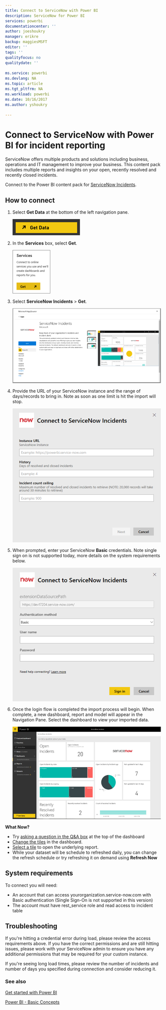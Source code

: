 ```yaml
---
title: Connect to ServiceNow with Power BI
description: ServiceNow for Power BI
services: powerbi
documentationcenter: ''
author: joeshoukry
manager: erikre
backup: maggiesMSFT
editor: ''
tags: ''
qualityfocus: no
qualitydate: ''

ms.service: powerbi
ms.devlang: NA
ms.topic: article
ms.tgt_pltfrm: NA
ms.workload: powerbi
ms.date: 10/16/2017
ms.author: yshoukry

---
```

# Connect to ServiceNow with Power BI for incident reporting
ServiceNow offers multiple products and solutions including business, operations and IT management to improve your business. This content pack includes multiple reports and insights on your open, recently resolved and recently closed incidents.  

Connect to the Power BI content pack for [ServiceNow Incidents](https://app.powerbi.com/getdata/services/servicenow).

## How to connect
1. Select **Get Data** at the bottom of the left navigation pane.
   
   ![](media/powerbi-content-pack-servicenow/PBI_GetData.png) 
2. In the **Services** box, select **Get**.
   
   ![](media/powerbi-content-pack-servicenow/PBI_GetServices.png) 
3. Select **ServiceNow Incidents** \> **Get**.
   
   ![](media/powerbi-content-pack-servicenow/connect.png)
4. Provide the URL of your ServiceNow instance and the range of days/records to bring in. Note as soon as one limit is hit the import will stop.
   
   ![](media/powerbi-content-pack-servicenow/params.png)
5. When prompted, enter your ServiceNow **Basic** credentials. Note single sign on is not supported today, more details on the system requirements below.
   
   ![](media/powerbi-content-pack-servicenow/creds.png)
6. Once the login flow is completed the import process will begin. When complete, a new dashboard, report and model will appear in the Navigation Pane. Select the dashboard to view your imported data.
   
    ![](media/powerbi-content-pack-servicenow/dashboard.png)

**What Now?**

* Try [asking a question in the Q&A box](powerbi-service-q-and-a.md) at the top of the dashboard
* [Change the tiles](service-dashboard-edit-tile.md) in the dashboard.
* [Select a tile](service-dashboard-tiles.md) to open the underlying report.
* While your dataset will be schedule to refreshed daily, you can change the refresh schedule or try refreshing it on demand using **Refresh Now**

## System requirements
To connect you will need:  

* An account that can access yourorganization.service-now.com with Basic authentication (Single Sign-On is not supported in this version)  
* The account must have rest_service role and read access to incident table  

## Troubleshooting
If you're hitting a credential error during load, please review the access requirements above. If you have the correct permissions and are still hitting issues, please work with your ServiceNow admin to ensure you have any additional permissions that may be required for your custom instance.

If you're seeing long load times, please review the number of incidents and number of days you specified during connection and consider reducing it.

### See also
[Get started with Power BI](powerbi-service-get-started.md)

[Power BI - Basic Concepts](service-basic-concepts.md)

